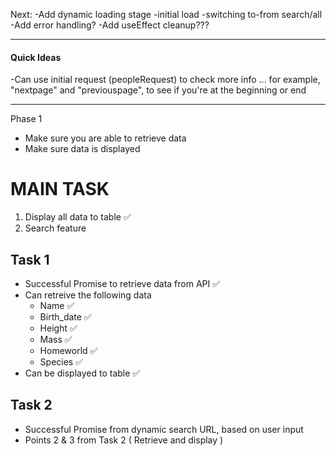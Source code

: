 Next:
-Add dynamic loading stage
  -initial load
  -switching to-from search/all
-Add error handling?
-Add useEffect cleanup??? 

 ____________________
 
 #### Quick Ideas
 -Can use initial request (peopleRequest) to check more info ... for example, "nextpage" and "previouspage", to see if you're at the beginning or end
____________________

Phase 1
- Make sure you are able to retrieve data
- Make sure data is displayed

# MAIN TASK
1. Display all data to table    ✅
2. Search feature 


## Task 1
- Successful Promise to retrieve data from API  ✅
- Can retreive the following data
  - Name  ✅
  - Birth_date  ✅
  - Height  ✅
  - Mass  ✅
  - Homeworld  ✅
  - Species  ✅
- Can be displayed to table  ✅

## Task 2
- Successful Promise from dynamic search URL, based on user input
- Points 2 & 3 from Task 2 ( Retrieve and display )


